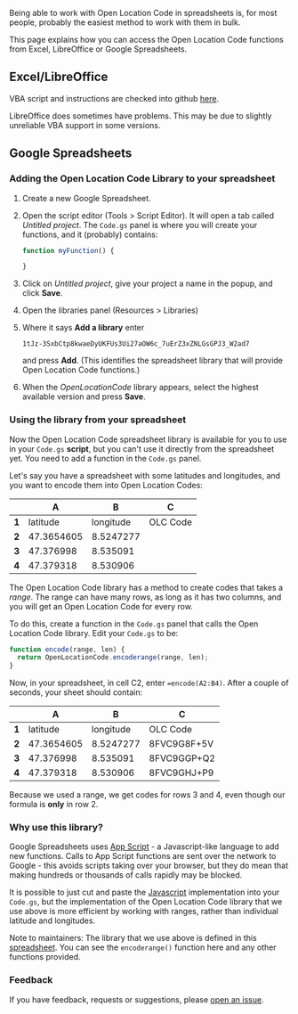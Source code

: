 Being able to work with Open Location Code in spreadsheets is, for most people, probably the easiest method to work with them in bulk.

This page explains how you can access the Open Location Code functions from Excel, LibreOffice or Google Spreadsheets.

## Excel/LibreOffice

VBA script and instructions are checked into github [here](https://github.com/google/open-location-code/tree/master/visualbasic).

LibreOffice does sometimes have problems. This may be due to slightly unreliable VBA support in some versions.

## Google Spreadsheets

### Adding the Open Location Code Library to your spreadsheet

1. Create a new Google Spreadsheet.
1. Open the script editor (Tools > Script Editor). It will open a tab called _Untitled project_. The `Code.gs` panel is where you will create your functions, and it (probably) contains:

     ```javascript
     function myFunction() {

     }
     ```

1. Click on _Untitled project_, give your project a name in the popup, and click **Save**.
1. Open the libraries panel (Resources > Libraries)
1. Where it says **Add a library** enter
    ```
    1tJz-3SxbCtp8kwaeDyUKFUs3Ui27aOW6c_7uErZ3xZNLGsGPJ3_W2ad7
    ```
    and press **Add**. (This identifies the spreadsheet library that will provide Open Location Code functions.)
1. When the _OpenLocationCode_ library appears, select the highest available version and press **Save**.

### Using the library from your spreadsheet

Now the Open Location Code spreadsheet library is available for you to use in your `Code.gs` **script**, but you can't use it directly from the spreadsheet yet. You need to add a function in the `Code.gs` panel.

Let's say you have a spreadsheet with some latitudes and longitudes, and you want to encode them into Open Location Codes:

|  | A | B | C |
|--|---|---|---|
| **1** | latitude | longitude | OLC Code|
| **2** | 47.3654605 | 8.5247277 | |
| **3** | 47.376998 | 8.535091 | |
| **4** | 47.379318 | 8.530906 | |

The Open Location Code library has a method to create codes that takes a *range*. The range can have many rows, as long as it has two columns, and you will get an Open Location Code for every row.

To do this, create a function in the `Code.gs` panel that calls the Open Location Code library. Edit your `Code.gs` to be:

```javascript
function encode(range, len) {
  return OpenLocationCode.encoderange(range, len);
}
```

Now, in your spreadsheet, in cell C2, enter `=encode(A2:B4)`. After a couple of seconds, your sheet should contain:

|  | A | B | C |
|--|---|---|---|
| **1** | latitude | longitude | OLC Code|
| **2** | 47.3654605 | 8.5247277 | 8FVC9G8F+5V |
| **3** | 47.376998 | 8.535091 | 8FVC9GGP+Q2 |
| **4** | 47.379318 | 8.530906 | 8FVC9GHJ+P9 |

Because we used a range, we get codes for rows 3 and 4, even though our formula is **only** in row 2.

### Why use this library?

Google Spreadsheets uses [App Script](https://developers.google.com/apps-script/) - a Javascript-like language to add new functions. Calls to App Script functions are sent over the network to Google - this avoids scripts taking over your browser, but they do mean that making hundreds or thousands of calls rapidly may be blocked.

It is possible to just cut and paste the [Javascript](https://github.com/google/open-location-code/blob/master/js/src/openlocationcode.js) implementation into your `Code.gs`, but the implementation of the Open Location Code library that we use above is more efficient by working with ranges, rather than individual latitude and longitudes.

Note to maintainers: The library that we use above is defined in this [spreadsheet](https://docs.google.com/spreadsheets/d/1Yvew4fPhqG1UmCkGj28dM6G-0vzst_VuT7_8d048in8/edit). You can see the `encoderange()` function here and any other functions provided.

### Feedback

If you have feedback, requests or suggestions, please [open an issue](https://github.com/google/open-location-code/issues/new).